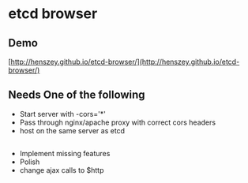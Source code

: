 
# etcd browser

## Demo
[http://henszey.github.io/etcd-browser/](http://henszey.github.io/etcd-browser/)

## Needs One of the following
* Start server with -cors='*'
* Pass through nginx/apache proxy with correct cors headers
* host on the same server as etcd

##
* Implement missing features
* Polish
* change ajax calls to $http

